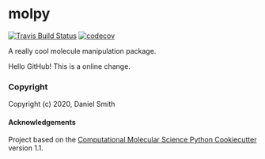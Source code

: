 molpy
==============================
[//]: # (Badges)
[![Travis Build Status](https://travis-ci.com/dgasmith/molpy.svg?branch=master)](https://travis-ci.com/dgasmith/molpy)
[![codecov](https://codecov.io/gh/dgasmith/molpy/branch/master/graph/badge.svg)](https://codecov.io/gh/dgasmith/molpy/branch/master)

A really cool molecule manipulation package.

Hello GitHub! This is a online change.

### Copyright

Copyright (c) 2020, Daniel Smith


#### Acknowledgements
 
Project based on the 
[Computational Molecular Science Python Cookiecutter](https://github.com/molssi/cookiecutter-cms) version 1.1.
